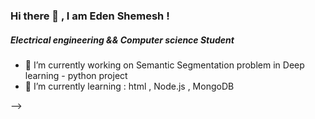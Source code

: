 ### Hi there 👋 , I am Eden Shemesh ! 

##### Electrical engineering && Computer science Student



- 🔭 I’m currently working on Semantic Segmentation problem in Deep learning - python project 
- 🌱 I’m currently learning : html , Node.js , MongoDB

-->
